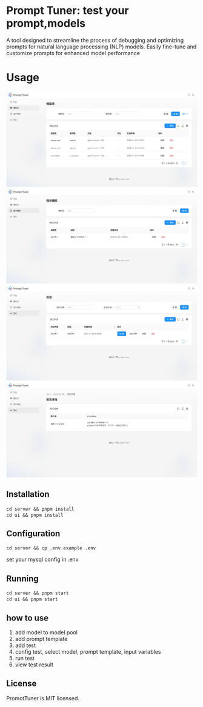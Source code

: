# Prompt Tuner: test your prompt,models

A tool designed to streamline the process of debugging and optimizing prompts for natural language processing (NLP) models. Easily fine-tune and customize prompts for enhanced model performance

# Usage

![image](assert/model_pool_zh.png)
![image](assert/prompt_template_zh.png)
![image](assert/test_zh.png)
![image](assert/test_result_zh.png)


## Installation

```
cd server && pnpm install
cd ui && pnpm install
```

## Configuration

```
cd server && cp .env.example .env
```

set your mysql config in .env

## Running

```
cd server && pnpm start
cd ui && pnpm start
```

## how to use
1. add model to model pool
2. add prompt template
3. add test
4. config test, select model, prompt template, input variables
5. run test
6. view test result

## License
PromotTuner is MIT licensed.



